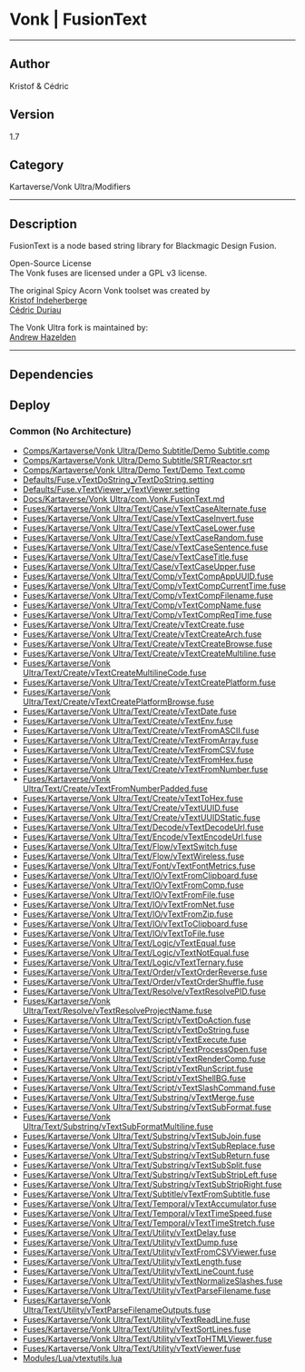 # Vonk | FusionText
___

## Author
Kristof & Cédric

## Version
1.7

## Category
Kartaverse/Vonk Ultra/Modifiers

___

## Description
<p>FusionText is a node based string library for Blackmagic Design Fusion.</p>

<p>Open-Source License<br>
The Vonk fuses are licensed under a GPL v3 license.</p>

<p>The original Spicy Acorn Vonk toolset was created by<br>
<a href="mailto:xmnr0x23@gmail.com">Kristof Indeherberge</a><br>
<a href="mailto:duriau.cedric@live.be">Cédric Duriau</a></p>

<p>The Vonk Ultra fork is maintained by:<br>
<a href="mailto:andrew@andrewhazelden.com">Andrew Hazelden</a></p>


___

## Dependencies

## Deploy

### Common (No Architecture)

<ul>
<li><a href="https://gitlab.com/WeSuckLess/Reactor/-/blob/master/Atoms/com.Vonk.FusionText/Comps/Kartaverse/Vonk Ultra/Demo Subtitle/Demo Subtitle.comp?ref_type=heads">Comps/Kartaverse/Vonk Ultra/Demo Subtitle/Demo Subtitle.comp</a></li>
<li><a href="https://gitlab.com/WeSuckLess/Reactor/-/blob/master/Atoms/com.Vonk.FusionText/Comps/Kartaverse/Vonk Ultra/Demo Subtitle/SRT/Reactor.srt?ref_type=heads">Comps/Kartaverse/Vonk Ultra/Demo Subtitle/SRT/Reactor.srt</a></li>
<li><a href="https://gitlab.com/WeSuckLess/Reactor/-/blob/master/Atoms/com.Vonk.FusionText/Comps/Kartaverse/Vonk Ultra/Demo Text/Demo Text.comp?ref_type=heads">Comps/Kartaverse/Vonk Ultra/Demo Text/Demo Text.comp</a></li>
<li><a href="https://gitlab.com/WeSuckLess/Reactor/-/blob/master/Atoms/com.Vonk.FusionText/Defaults/Fuse.vTextDoString_vTextDoString.setting?ref_type=heads">Defaults/Fuse.vTextDoString_vTextDoString.setting</a></li>
<li><a href="https://gitlab.com/WeSuckLess/Reactor/-/blob/master/Atoms/com.Vonk.FusionText/Defaults/Fuse.vTextViewer_vTextViewer.setting?ref_type=heads">Defaults/Fuse.vTextViewer_vTextViewer.setting</a></li>
<li><a href="https://gitlab.com/WeSuckLess/Reactor/-/blob/master/Atoms/com.Vonk.FusionText/Docs/Kartaverse/Vonk Ultra/com.Vonk.FusionText.md?ref_type=heads">Docs/Kartaverse/Vonk Ultra/com.Vonk.FusionText.md</a></li>
<li><a href="https://gitlab.com/WeSuckLess/Reactor/-/blob/master/Atoms/com.Vonk.FusionText/Fuses/Kartaverse/Vonk Ultra/Text/Case/vTextCaseAlternate.fuse?ref_type=heads">Fuses/Kartaverse/Vonk Ultra/Text/Case/vTextCaseAlternate.fuse</a></li>
<li><a href="https://gitlab.com/WeSuckLess/Reactor/-/blob/master/Atoms/com.Vonk.FusionText/Fuses/Kartaverse/Vonk Ultra/Text/Case/vTextCaseInvert.fuse?ref_type=heads">Fuses/Kartaverse/Vonk Ultra/Text/Case/vTextCaseInvert.fuse</a></li>
<li><a href="https://gitlab.com/WeSuckLess/Reactor/-/blob/master/Atoms/com.Vonk.FusionText/Fuses/Kartaverse/Vonk Ultra/Text/Case/vTextCaseLower.fuse?ref_type=heads">Fuses/Kartaverse/Vonk Ultra/Text/Case/vTextCaseLower.fuse</a></li>
<li><a href="https://gitlab.com/WeSuckLess/Reactor/-/blob/master/Atoms/com.Vonk.FusionText/Fuses/Kartaverse/Vonk Ultra/Text/Case/vTextCaseRandom.fuse?ref_type=heads">Fuses/Kartaverse/Vonk Ultra/Text/Case/vTextCaseRandom.fuse</a></li>
<li><a href="https://gitlab.com/WeSuckLess/Reactor/-/blob/master/Atoms/com.Vonk.FusionText/Fuses/Kartaverse/Vonk Ultra/Text/Case/vTextCaseSentence.fuse?ref_type=heads">Fuses/Kartaverse/Vonk Ultra/Text/Case/vTextCaseSentence.fuse</a></li>
<li><a href="https://gitlab.com/WeSuckLess/Reactor/-/blob/master/Atoms/com.Vonk.FusionText/Fuses/Kartaverse/Vonk Ultra/Text/Case/vTextCaseTitle.fuse?ref_type=heads">Fuses/Kartaverse/Vonk Ultra/Text/Case/vTextCaseTitle.fuse</a></li>
<li><a href="https://gitlab.com/WeSuckLess/Reactor/-/blob/master/Atoms/com.Vonk.FusionText/Fuses/Kartaverse/Vonk Ultra/Text/Case/vTextCaseUpper.fuse?ref_type=heads">Fuses/Kartaverse/Vonk Ultra/Text/Case/vTextCaseUpper.fuse</a></li>
<li><a href="https://gitlab.com/WeSuckLess/Reactor/-/blob/master/Atoms/com.Vonk.FusionText/Fuses/Kartaverse/Vonk Ultra/Text/Comp/vTextCompAppUUID.fuse?ref_type=heads">Fuses/Kartaverse/Vonk Ultra/Text/Comp/vTextCompAppUUID.fuse</a></li>
<li><a href="https://gitlab.com/WeSuckLess/Reactor/-/blob/master/Atoms/com.Vonk.FusionText/Fuses/Kartaverse/Vonk Ultra/Text/Comp/vTextCompCurrentTime.fuse?ref_type=heads">Fuses/Kartaverse/Vonk Ultra/Text/Comp/vTextCompCurrentTime.fuse</a></li>
<li><a href="https://gitlab.com/WeSuckLess/Reactor/-/blob/master/Atoms/com.Vonk.FusionText/Fuses/Kartaverse/Vonk Ultra/Text/Comp/vTextCompFilename.fuse?ref_type=heads">Fuses/Kartaverse/Vonk Ultra/Text/Comp/vTextCompFilename.fuse</a></li>
<li><a href="https://gitlab.com/WeSuckLess/Reactor/-/blob/master/Atoms/com.Vonk.FusionText/Fuses/Kartaverse/Vonk Ultra/Text/Comp/vTextCompName.fuse?ref_type=heads">Fuses/Kartaverse/Vonk Ultra/Text/Comp/vTextCompName.fuse</a></li>
<li><a href="https://gitlab.com/WeSuckLess/Reactor/-/blob/master/Atoms/com.Vonk.FusionText/Fuses/Kartaverse/Vonk Ultra/Text/Comp/vTextCompReqTime.fuse?ref_type=heads">Fuses/Kartaverse/Vonk Ultra/Text/Comp/vTextCompReqTime.fuse</a></li>
<li><a href="https://gitlab.com/WeSuckLess/Reactor/-/blob/master/Atoms/com.Vonk.FusionText/Fuses/Kartaverse/Vonk Ultra/Text/Create/vTextCreate.fuse?ref_type=heads">Fuses/Kartaverse/Vonk Ultra/Text/Create/vTextCreate.fuse</a></li>
<li><a href="https://gitlab.com/WeSuckLess/Reactor/-/blob/master/Atoms/com.Vonk.FusionText/Fuses/Kartaverse/Vonk Ultra/Text/Create/vTextCreateArch.fuse?ref_type=heads">Fuses/Kartaverse/Vonk Ultra/Text/Create/vTextCreateArch.fuse</a></li>
<li><a href="https://gitlab.com/WeSuckLess/Reactor/-/blob/master/Atoms/com.Vonk.FusionText/Fuses/Kartaverse/Vonk Ultra/Text/Create/vTextCreateBrowse.fuse?ref_type=heads">Fuses/Kartaverse/Vonk Ultra/Text/Create/vTextCreateBrowse.fuse</a></li>
<li><a href="https://gitlab.com/WeSuckLess/Reactor/-/blob/master/Atoms/com.Vonk.FusionText/Fuses/Kartaverse/Vonk Ultra/Text/Create/vTextCreateMultiline.fuse?ref_type=heads">Fuses/Kartaverse/Vonk Ultra/Text/Create/vTextCreateMultiline.fuse</a></li>
<li><a href="https://gitlab.com/WeSuckLess/Reactor/-/blob/master/Atoms/com.Vonk.FusionText/Fuses/Kartaverse/Vonk Ultra/Text/Create/vTextCreateMultilineCode.fuse?ref_type=heads">Fuses/Kartaverse/Vonk Ultra/Text/Create/vTextCreateMultilineCode.fuse</a></li>
<li><a href="https://gitlab.com/WeSuckLess/Reactor/-/blob/master/Atoms/com.Vonk.FusionText/Fuses/Kartaverse/Vonk Ultra/Text/Create/vTextCreatePlatform.fuse?ref_type=heads">Fuses/Kartaverse/Vonk Ultra/Text/Create/vTextCreatePlatform.fuse</a></li>
<li><a href="https://gitlab.com/WeSuckLess/Reactor/-/blob/master/Atoms/com.Vonk.FusionText/Fuses/Kartaverse/Vonk Ultra/Text/Create/vTextCreatePlatformBrowse.fuse?ref_type=heads">Fuses/Kartaverse/Vonk Ultra/Text/Create/vTextCreatePlatformBrowse.fuse</a></li>
<li><a href="https://gitlab.com/WeSuckLess/Reactor/-/blob/master/Atoms/com.Vonk.FusionText/Fuses/Kartaverse/Vonk Ultra/Text/Create/vTextDate.fuse?ref_type=heads">Fuses/Kartaverse/Vonk Ultra/Text/Create/vTextDate.fuse</a></li>
<li><a href="https://gitlab.com/WeSuckLess/Reactor/-/blob/master/Atoms/com.Vonk.FusionText/Fuses/Kartaverse/Vonk Ultra/Text/Create/vTextEnv.fuse?ref_type=heads">Fuses/Kartaverse/Vonk Ultra/Text/Create/vTextEnv.fuse</a></li>
<li><a href="https://gitlab.com/WeSuckLess/Reactor/-/blob/master/Atoms/com.Vonk.FusionText/Fuses/Kartaverse/Vonk Ultra/Text/Create/vTextFromASCII.fuse?ref_type=heads">Fuses/Kartaverse/Vonk Ultra/Text/Create/vTextFromASCII.fuse</a></li>
<li><a href="https://gitlab.com/WeSuckLess/Reactor/-/blob/master/Atoms/com.Vonk.FusionText/Fuses/Kartaverse/Vonk Ultra/Text/Create/vTextFromArray.fuse?ref_type=heads">Fuses/Kartaverse/Vonk Ultra/Text/Create/vTextFromArray.fuse</a></li>
<li><a href="https://gitlab.com/WeSuckLess/Reactor/-/blob/master/Atoms/com.Vonk.FusionText/Fuses/Kartaverse/Vonk Ultra/Text/Create/vTextFromCSV.fuse?ref_type=heads">Fuses/Kartaverse/Vonk Ultra/Text/Create/vTextFromCSV.fuse</a></li>
<li><a href="https://gitlab.com/WeSuckLess/Reactor/-/blob/master/Atoms/com.Vonk.FusionText/Fuses/Kartaverse/Vonk Ultra/Text/Create/vTextFromHex.fuse?ref_type=heads">Fuses/Kartaverse/Vonk Ultra/Text/Create/vTextFromHex.fuse</a></li>
<li><a href="https://gitlab.com/WeSuckLess/Reactor/-/blob/master/Atoms/com.Vonk.FusionText/Fuses/Kartaverse/Vonk Ultra/Text/Create/vTextFromNumber.fuse?ref_type=heads">Fuses/Kartaverse/Vonk Ultra/Text/Create/vTextFromNumber.fuse</a></li>
<li><a href="https://gitlab.com/WeSuckLess/Reactor/-/blob/master/Atoms/com.Vonk.FusionText/Fuses/Kartaverse/Vonk Ultra/Text/Create/vTextFromNumberPadded.fuse?ref_type=heads">Fuses/Kartaverse/Vonk Ultra/Text/Create/vTextFromNumberPadded.fuse</a></li>
<li><a href="https://gitlab.com/WeSuckLess/Reactor/-/blob/master/Atoms/com.Vonk.FusionText/Fuses/Kartaverse/Vonk Ultra/Text/Create/vTextToHex.fuse?ref_type=heads">Fuses/Kartaverse/Vonk Ultra/Text/Create/vTextToHex.fuse</a></li>
<li><a href="https://gitlab.com/WeSuckLess/Reactor/-/blob/master/Atoms/com.Vonk.FusionText/Fuses/Kartaverse/Vonk Ultra/Text/Create/vTextUUID.fuse?ref_type=heads">Fuses/Kartaverse/Vonk Ultra/Text/Create/vTextUUID.fuse</a></li>
<li><a href="https://gitlab.com/WeSuckLess/Reactor/-/blob/master/Atoms/com.Vonk.FusionText/Fuses/Kartaverse/Vonk Ultra/Text/Create/vTextUUIDStatic.fuse?ref_type=heads">Fuses/Kartaverse/Vonk Ultra/Text/Create/vTextUUIDStatic.fuse</a></li>
<li><a href="https://gitlab.com/WeSuckLess/Reactor/-/blob/master/Atoms/com.Vonk.FusionText/Fuses/Kartaverse/Vonk Ultra/Text/Decode/vTextDecodeUrl.fuse?ref_type=heads">Fuses/Kartaverse/Vonk Ultra/Text/Decode/vTextDecodeUrl.fuse</a></li>
<li><a href="https://gitlab.com/WeSuckLess/Reactor/-/blob/master/Atoms/com.Vonk.FusionText/Fuses/Kartaverse/Vonk Ultra/Text/Encode/vTextEncodeUrl.fuse?ref_type=heads">Fuses/Kartaverse/Vonk Ultra/Text/Encode/vTextEncodeUrl.fuse</a></li>
<li><a href="https://gitlab.com/WeSuckLess/Reactor/-/blob/master/Atoms/com.Vonk.FusionText/Fuses/Kartaverse/Vonk Ultra/Text/Flow/vTextSwitch.fuse?ref_type=heads">Fuses/Kartaverse/Vonk Ultra/Text/Flow/vTextSwitch.fuse</a></li>
<li><a href="https://gitlab.com/WeSuckLess/Reactor/-/blob/master/Atoms/com.Vonk.FusionText/Fuses/Kartaverse/Vonk Ultra/Text/Flow/vTextWireless.fuse?ref_type=heads">Fuses/Kartaverse/Vonk Ultra/Text/Flow/vTextWireless.fuse</a></li>
<li><a href="https://gitlab.com/WeSuckLess/Reactor/-/blob/master/Atoms/com.Vonk.FusionText/Fuses/Kartaverse/Vonk Ultra/Text/Font/vTextFontMetrics.fuse?ref_type=heads">Fuses/Kartaverse/Vonk Ultra/Text/Font/vTextFontMetrics.fuse</a></li>
<li><a href="https://gitlab.com/WeSuckLess/Reactor/-/blob/master/Atoms/com.Vonk.FusionText/Fuses/Kartaverse/Vonk Ultra/Text/IO/vTextFromClipboard.fuse?ref_type=heads">Fuses/Kartaverse/Vonk Ultra/Text/IO/vTextFromClipboard.fuse</a></li>
<li><a href="https://gitlab.com/WeSuckLess/Reactor/-/blob/master/Atoms/com.Vonk.FusionText/Fuses/Kartaverse/Vonk Ultra/Text/IO/vTextFromComp.fuse?ref_type=heads">Fuses/Kartaverse/Vonk Ultra/Text/IO/vTextFromComp.fuse</a></li>
<li><a href="https://gitlab.com/WeSuckLess/Reactor/-/blob/master/Atoms/com.Vonk.FusionText/Fuses/Kartaverse/Vonk Ultra/Text/IO/vTextFromFile.fuse?ref_type=heads">Fuses/Kartaverse/Vonk Ultra/Text/IO/vTextFromFile.fuse</a></li>
<li><a href="https://gitlab.com/WeSuckLess/Reactor/-/blob/master/Atoms/com.Vonk.FusionText/Fuses/Kartaverse/Vonk Ultra/Text/IO/vTextFromNet.fuse?ref_type=heads">Fuses/Kartaverse/Vonk Ultra/Text/IO/vTextFromNet.fuse</a></li>
<li><a href="https://gitlab.com/WeSuckLess/Reactor/-/blob/master/Atoms/com.Vonk.FusionText/Fuses/Kartaverse/Vonk Ultra/Text/IO/vTextFromZip.fuse?ref_type=heads">Fuses/Kartaverse/Vonk Ultra/Text/IO/vTextFromZip.fuse</a></li>
<li><a href="https://gitlab.com/WeSuckLess/Reactor/-/blob/master/Atoms/com.Vonk.FusionText/Fuses/Kartaverse/Vonk Ultra/Text/IO/vTextToClipboard.fuse?ref_type=heads">Fuses/Kartaverse/Vonk Ultra/Text/IO/vTextToClipboard.fuse</a></li>
<li><a href="https://gitlab.com/WeSuckLess/Reactor/-/blob/master/Atoms/com.Vonk.FusionText/Fuses/Kartaverse/Vonk Ultra/Text/IO/vTextToFile.fuse?ref_type=heads">Fuses/Kartaverse/Vonk Ultra/Text/IO/vTextToFile.fuse</a></li>
<li><a href="https://gitlab.com/WeSuckLess/Reactor/-/blob/master/Atoms/com.Vonk.FusionText/Fuses/Kartaverse/Vonk Ultra/Text/Logic/vTextEqual.fuse?ref_type=heads">Fuses/Kartaverse/Vonk Ultra/Text/Logic/vTextEqual.fuse</a></li>
<li><a href="https://gitlab.com/WeSuckLess/Reactor/-/blob/master/Atoms/com.Vonk.FusionText/Fuses/Kartaverse/Vonk Ultra/Text/Logic/vTextNotEqual.fuse?ref_type=heads">Fuses/Kartaverse/Vonk Ultra/Text/Logic/vTextNotEqual.fuse</a></li>
<li><a href="https://gitlab.com/WeSuckLess/Reactor/-/blob/master/Atoms/com.Vonk.FusionText/Fuses/Kartaverse/Vonk Ultra/Text/Logic/vTextTernary.fuse?ref_type=heads">Fuses/Kartaverse/Vonk Ultra/Text/Logic/vTextTernary.fuse</a></li>
<li><a href="https://gitlab.com/WeSuckLess/Reactor/-/blob/master/Atoms/com.Vonk.FusionText/Fuses/Kartaverse/Vonk Ultra/Text/Order/vTextOrderReverse.fuse?ref_type=heads">Fuses/Kartaverse/Vonk Ultra/Text/Order/vTextOrderReverse.fuse</a></li>
<li><a href="https://gitlab.com/WeSuckLess/Reactor/-/blob/master/Atoms/com.Vonk.FusionText/Fuses/Kartaverse/Vonk Ultra/Text/Order/vTextOrderShuffle.fuse?ref_type=heads">Fuses/Kartaverse/Vonk Ultra/Text/Order/vTextOrderShuffle.fuse</a></li>
<li><a href="https://gitlab.com/WeSuckLess/Reactor/-/blob/master/Atoms/com.Vonk.FusionText/Fuses/Kartaverse/Vonk Ultra/Text/Resolve/vTextResolvePID.fuse?ref_type=heads">Fuses/Kartaverse/Vonk Ultra/Text/Resolve/vTextResolvePID.fuse</a></li>
<li><a href="https://gitlab.com/WeSuckLess/Reactor/-/blob/master/Atoms/com.Vonk.FusionText/Fuses/Kartaverse/Vonk Ultra/Text/Resolve/vTextResolveProjectName.fuse?ref_type=heads">Fuses/Kartaverse/Vonk Ultra/Text/Resolve/vTextResolveProjectName.fuse</a></li>
<li><a href="https://gitlab.com/WeSuckLess/Reactor/-/blob/master/Atoms/com.Vonk.FusionText/Fuses/Kartaverse/Vonk Ultra/Text/Script/vTextDoAction.fuse?ref_type=heads">Fuses/Kartaverse/Vonk Ultra/Text/Script/vTextDoAction.fuse</a></li>
<li><a href="https://gitlab.com/WeSuckLess/Reactor/-/blob/master/Atoms/com.Vonk.FusionText/Fuses/Kartaverse/Vonk Ultra/Text/Script/vTextDoString.fuse?ref_type=heads">Fuses/Kartaverse/Vonk Ultra/Text/Script/vTextDoString.fuse</a></li>
<li><a href="https://gitlab.com/WeSuckLess/Reactor/-/blob/master/Atoms/com.Vonk.FusionText/Fuses/Kartaverse/Vonk Ultra/Text/Script/vTextExecute.fuse?ref_type=heads">Fuses/Kartaverse/Vonk Ultra/Text/Script/vTextExecute.fuse</a></li>
<li><a href="https://gitlab.com/WeSuckLess/Reactor/-/blob/master/Atoms/com.Vonk.FusionText/Fuses/Kartaverse/Vonk Ultra/Text/Script/vTextProcessOpen.fuse?ref_type=heads">Fuses/Kartaverse/Vonk Ultra/Text/Script/vTextProcessOpen.fuse</a></li>
<li><a href="https://gitlab.com/WeSuckLess/Reactor/-/blob/master/Atoms/com.Vonk.FusionText/Fuses/Kartaverse/Vonk Ultra/Text/Script/vTextRenderComp.fuse?ref_type=heads">Fuses/Kartaverse/Vonk Ultra/Text/Script/vTextRenderComp.fuse</a></li>
<li><a href="https://gitlab.com/WeSuckLess/Reactor/-/blob/master/Atoms/com.Vonk.FusionText/Fuses/Kartaverse/Vonk Ultra/Text/Script/vTextRunScript.fuse?ref_type=heads">Fuses/Kartaverse/Vonk Ultra/Text/Script/vTextRunScript.fuse</a></li>
<li><a href="https://gitlab.com/WeSuckLess/Reactor/-/blob/master/Atoms/com.Vonk.FusionText/Fuses/Kartaverse/Vonk Ultra/Text/Script/vTextShellBG.fuse?ref_type=heads">Fuses/Kartaverse/Vonk Ultra/Text/Script/vTextShellBG.fuse</a></li>
<li><a href="https://gitlab.com/WeSuckLess/Reactor/-/blob/master/Atoms/com.Vonk.FusionText/Fuses/Kartaverse/Vonk Ultra/Text/Script/vTextSlashCommand.fuse?ref_type=heads">Fuses/Kartaverse/Vonk Ultra/Text/Script/vTextSlashCommand.fuse</a></li>
<li><a href="https://gitlab.com/WeSuckLess/Reactor/-/blob/master/Atoms/com.Vonk.FusionText/Fuses/Kartaverse/Vonk Ultra/Text/Substring/vTextMerge.fuse?ref_type=heads">Fuses/Kartaverse/Vonk Ultra/Text/Substring/vTextMerge.fuse</a></li>
<li><a href="https://gitlab.com/WeSuckLess/Reactor/-/blob/master/Atoms/com.Vonk.FusionText/Fuses/Kartaverse/Vonk Ultra/Text/Substring/vTextSubFormat.fuse?ref_type=heads">Fuses/Kartaverse/Vonk Ultra/Text/Substring/vTextSubFormat.fuse</a></li>
<li><a href="https://gitlab.com/WeSuckLess/Reactor/-/blob/master/Atoms/com.Vonk.FusionText/Fuses/Kartaverse/Vonk Ultra/Text/Substring/vTextSubFormatMultiline.fuse?ref_type=heads">Fuses/Kartaverse/Vonk Ultra/Text/Substring/vTextSubFormatMultiline.fuse</a></li>
<li><a href="https://gitlab.com/WeSuckLess/Reactor/-/blob/master/Atoms/com.Vonk.FusionText/Fuses/Kartaverse/Vonk Ultra/Text/Substring/vTextSubJoin.fuse?ref_type=heads">Fuses/Kartaverse/Vonk Ultra/Text/Substring/vTextSubJoin.fuse</a></li>
<li><a href="https://gitlab.com/WeSuckLess/Reactor/-/blob/master/Atoms/com.Vonk.FusionText/Fuses/Kartaverse/Vonk Ultra/Text/Substring/vTextSubReplace.fuse?ref_type=heads">Fuses/Kartaverse/Vonk Ultra/Text/Substring/vTextSubReplace.fuse</a></li>
<li><a href="https://gitlab.com/WeSuckLess/Reactor/-/blob/master/Atoms/com.Vonk.FusionText/Fuses/Kartaverse/Vonk Ultra/Text/Substring/vTextSubReturn.fuse?ref_type=heads">Fuses/Kartaverse/Vonk Ultra/Text/Substring/vTextSubReturn.fuse</a></li>
<li><a href="https://gitlab.com/WeSuckLess/Reactor/-/blob/master/Atoms/com.Vonk.FusionText/Fuses/Kartaverse/Vonk Ultra/Text/Substring/vTextSubSplit.fuse?ref_type=heads">Fuses/Kartaverse/Vonk Ultra/Text/Substring/vTextSubSplit.fuse</a></li>
<li><a href="https://gitlab.com/WeSuckLess/Reactor/-/blob/master/Atoms/com.Vonk.FusionText/Fuses/Kartaverse/Vonk Ultra/Text/Substring/vTextSubStripLeft.fuse?ref_type=heads">Fuses/Kartaverse/Vonk Ultra/Text/Substring/vTextSubStripLeft.fuse</a></li>
<li><a href="https://gitlab.com/WeSuckLess/Reactor/-/blob/master/Atoms/com.Vonk.FusionText/Fuses/Kartaverse/Vonk Ultra/Text/Substring/vTextSubStripRight.fuse?ref_type=heads">Fuses/Kartaverse/Vonk Ultra/Text/Substring/vTextSubStripRight.fuse</a></li>
<li><a href="https://gitlab.com/WeSuckLess/Reactor/-/blob/master/Atoms/com.Vonk.FusionText/Fuses/Kartaverse/Vonk Ultra/Text/Subtitle/vTextFromSubtitle.fuse?ref_type=heads">Fuses/Kartaverse/Vonk Ultra/Text/Subtitle/vTextFromSubtitle.fuse</a></li>
<li><a href="https://gitlab.com/WeSuckLess/Reactor/-/blob/master/Atoms/com.Vonk.FusionText/Fuses/Kartaverse/Vonk Ultra/Text/Temporal/vTextAccumulator.fuse?ref_type=heads">Fuses/Kartaverse/Vonk Ultra/Text/Temporal/vTextAccumulator.fuse</a></li>
<li><a href="https://gitlab.com/WeSuckLess/Reactor/-/blob/master/Atoms/com.Vonk.FusionText/Fuses/Kartaverse/Vonk Ultra/Text/Temporal/vTextTimeSpeed.fuse?ref_type=heads">Fuses/Kartaverse/Vonk Ultra/Text/Temporal/vTextTimeSpeed.fuse</a></li>
<li><a href="https://gitlab.com/WeSuckLess/Reactor/-/blob/master/Atoms/com.Vonk.FusionText/Fuses/Kartaverse/Vonk Ultra/Text/Temporal/vTextTimeStretch.fuse?ref_type=heads">Fuses/Kartaverse/Vonk Ultra/Text/Temporal/vTextTimeStretch.fuse</a></li>
<li><a href="https://gitlab.com/WeSuckLess/Reactor/-/blob/master/Atoms/com.Vonk.FusionText/Fuses/Kartaverse/Vonk Ultra/Text/Utility/vTextDelay.fuse?ref_type=heads">Fuses/Kartaverse/Vonk Ultra/Text/Utility/vTextDelay.fuse</a></li>
<li><a href="https://gitlab.com/WeSuckLess/Reactor/-/blob/master/Atoms/com.Vonk.FusionText/Fuses/Kartaverse/Vonk Ultra/Text/Utility/vTextDump.fuse?ref_type=heads">Fuses/Kartaverse/Vonk Ultra/Text/Utility/vTextDump.fuse</a></li>
<li><a href="https://gitlab.com/WeSuckLess/Reactor/-/blob/master/Atoms/com.Vonk.FusionText/Fuses/Kartaverse/Vonk Ultra/Text/Utility/vTextFromCSVViewer.fuse?ref_type=heads">Fuses/Kartaverse/Vonk Ultra/Text/Utility/vTextFromCSVViewer.fuse</a></li>
<li><a href="https://gitlab.com/WeSuckLess/Reactor/-/blob/master/Atoms/com.Vonk.FusionText/Fuses/Kartaverse/Vonk Ultra/Text/Utility/vTextLength.fuse?ref_type=heads">Fuses/Kartaverse/Vonk Ultra/Text/Utility/vTextLength.fuse</a></li>
<li><a href="https://gitlab.com/WeSuckLess/Reactor/-/blob/master/Atoms/com.Vonk.FusionText/Fuses/Kartaverse/Vonk Ultra/Text/Utility/vTextLineCount.fuse?ref_type=heads">Fuses/Kartaverse/Vonk Ultra/Text/Utility/vTextLineCount.fuse</a></li>
<li><a href="https://gitlab.com/WeSuckLess/Reactor/-/blob/master/Atoms/com.Vonk.FusionText/Fuses/Kartaverse/Vonk Ultra/Text/Utility/vTextNormalizeSlashes.fuse?ref_type=heads">Fuses/Kartaverse/Vonk Ultra/Text/Utility/vTextNormalizeSlashes.fuse</a></li>
<li><a href="https://gitlab.com/WeSuckLess/Reactor/-/blob/master/Atoms/com.Vonk.FusionText/Fuses/Kartaverse/Vonk Ultra/Text/Utility/vTextParseFilename.fuse?ref_type=heads">Fuses/Kartaverse/Vonk Ultra/Text/Utility/vTextParseFilename.fuse</a></li>
<li><a href="https://gitlab.com/WeSuckLess/Reactor/-/blob/master/Atoms/com.Vonk.FusionText/Fuses/Kartaverse/Vonk Ultra/Text/Utility/vTextParseFilenameOutputs.fuse?ref_type=heads">Fuses/Kartaverse/Vonk Ultra/Text/Utility/vTextParseFilenameOutputs.fuse</a></li>
<li><a href="https://gitlab.com/WeSuckLess/Reactor/-/blob/master/Atoms/com.Vonk.FusionText/Fuses/Kartaverse/Vonk Ultra/Text/Utility/vTextReadLine.fuse?ref_type=heads">Fuses/Kartaverse/Vonk Ultra/Text/Utility/vTextReadLine.fuse</a></li>
<li><a href="https://gitlab.com/WeSuckLess/Reactor/-/blob/master/Atoms/com.Vonk.FusionText/Fuses/Kartaverse/Vonk Ultra/Text/Utility/vTextSortLines.fuse?ref_type=heads">Fuses/Kartaverse/Vonk Ultra/Text/Utility/vTextSortLines.fuse</a></li>
<li><a href="https://gitlab.com/WeSuckLess/Reactor/-/blob/master/Atoms/com.Vonk.FusionText/Fuses/Kartaverse/Vonk Ultra/Text/Utility/vTextToHTMLViewer.fuse?ref_type=heads">Fuses/Kartaverse/Vonk Ultra/Text/Utility/vTextToHTMLViewer.fuse</a></li>
<li><a href="https://gitlab.com/WeSuckLess/Reactor/-/blob/master/Atoms/com.Vonk.FusionText/Fuses/Kartaverse/Vonk Ultra/Text/Utility/vTextViewer.fuse?ref_type=heads">Fuses/Kartaverse/Vonk Ultra/Text/Utility/vTextViewer.fuse</a></li>
<li><a href="https://gitlab.com/WeSuckLess/Reactor/-/blob/master/Atoms/com.Vonk.FusionText/Modules/Lua/vtextutils.lua?ref_type=heads">Modules/Lua/vtextutils.lua</a></li>
</ul>
